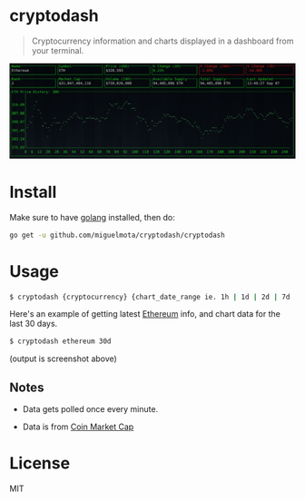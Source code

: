 # cryptodash

> Cryptocurrency information and charts displayed in a dashboard from your terminal.

<img src="./screenshot.png" width="750">

# Install

Make sure to have [golang](https://golang.org/) installed, then do:

```bash
go get -u github.com/miguelmota/cryptodash/cryptodash
```

# Usage

```bash
$ cryptodash {cryptocurrency} {chart_date_range ie. 1h | 1d | 2d | 7d | 30d | 2w | 1m | 3m | 1y} [primary_color ie. green | cyan | magenta | red | yellow | white]
```

Here's an example of getting latest [Ethereum](https://www.ethereum.org/) info, and chart data for the last 30 days.

```bash
$ cryptodash ethereum 30d
```

(output is screenshot above)

## Notes

- Data gets polled once every minute.

- Data is from [Coin Market Cap](https://coinmarketcap.com/)

# License

MIT
